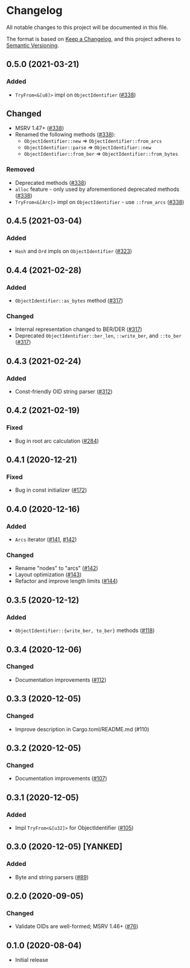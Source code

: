 # Changelog
All notable changes to this project will be documented in this file.

The format is based on [Keep a Changelog](https://keepachangelog.com/en/1.0.0/),
and this project adheres to [Semantic Versioning](https://semver.org/spec/v2.0.0.html).

## 0.5.0 (2021-03-21)
### Added
- `TryFrom<&[u8]>` impl on `ObjectIdentifier` ([#338])

## Changed
- MSRV 1.47+ ([#338])
- Renamed the following methods ([#338]):
  - `ObjectIdentifier::new` => `ObjectIdentifier::from_arcs`
  - `ObjectIdentifier::parse` => `ObjectIdentifier::new`
  - `ObjectIdentifier::from_ber` => `ObjectIdentifier::from_bytes`

### Removed
- Deprecated methods ([#338])
- `alloc` feature - only used by aforementioned deprecated methods ([#338])
- `TryFrom<&[Arc]>` impl on `ObjectIdentifier` - use `::from_arcs` ([#338])

[#338]: https://github.com/RustCrypto/utils/pull/338

## 0.4.5 (2021-03-04)
### Added
- `Hash` and `Ord` impls on `ObjectIdentifier` ([#323])

[#323]: https://github.com/RustCrypto/utils/pull/323

## 0.4.4 (2021-02-28)
### Added
- `ObjectIdentifier::as_bytes` method ([#317])

### Changed
- Internal representation changed to BER/DER ([#317])
- Deprecated `ObjectIdentifier::ber_len`, `::write_ber`, and `::to_ber` ([#317])

[#317]: https://github.com/RustCrypto/utils/pull/317

## 0.4.3 (2021-02-24)
### Added
- Const-friendly OID string parser ([#312])

[#312]: https://github.com/RustCrypto/utils/pull/312

## 0.4.2 (2021-02-19)
### Fixed
- Bug in root arc calculation ([#284])

[#284]: https://github.com/RustCrypto/utils/pull/284

## 0.4.1 (2020-12-21)
### Fixed
- Bug in const initializer ([#172])

[#172]: https://github.com/RustCrypto/utils/pull/172

## 0.4.0 (2020-12-16)
### Added
- `Arcs` iterator ([#141], [#142])

### Changed
- Rename "nodes" to "arcs" ([#142])
- Layout optimization ([#143])
- Refactor and improve length limits ([#144])

[#144]: https://github.com/RustCrypto/utils/pull/144
[#143]: https://github.com/RustCrypto/utils/pull/143
[#142]: https://github.com/RustCrypto/utils/pull/142
[#141]: https://github.com/RustCrypto/utils/pull/141

## 0.3.5 (2020-12-12)
### Added
- `ObjectIdentifier::{write_ber, to_ber}` methods ([#118])

[#118]: https://github.com/RustCrypto/utils/pull/118

## 0.3.4 (2020-12-06)
### Changed
- Documentation improvements ([#112])

[#112]: https://github.com/RustCrypto/utils/pull/110

## 0.3.3 (2020-12-05)
### Changed
- Improve description in Cargo.toml/README.md (#110)

[#110]: https://github.com/RustCrypto/utils/pull/110

## 0.3.2 (2020-12-05)
### Changed
- Documentation improvements ([#107])

[#107]: https://github.com/RustCrypto/utils/pull/107

## 0.3.1 (2020-12-05)
### Added
- Impl `TryFrom<&[u32]>` for ObjectIdentifier ([#105])

[#105]: https://github.com/RustCrypto/utils/pull/105

## 0.3.0 (2020-12-05) [YANKED]
### Added
- Byte and string parsers ([#89])

[#89]: https://github.com/RustCrypto/utils/pull/89

## 0.2.0 (2020-09-05)
### Changed
- Validate OIDs are well-formed; MSRV 1.46+ ([#76])

[#76]: https://github.com/RustCrypto/utils/pull/76

## 0.1.0 (2020-08-04)
- Initial release
